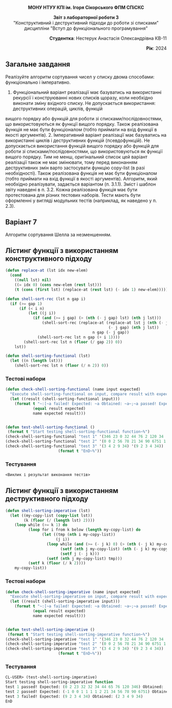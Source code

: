 <p align="center"><b>МОНУ НТУУ КПІ ім. Ігоря Сікорського ФПМ СПіСКС</b></p>
<p align="center">
<b>Звіт з лабораторної роботи 3</b><br/>
"Конструктивний і деструктивний підходи до роботи зі списками"<br/>
дисципліни "Вступ до функціонального програмування"
</p>
<p align="right"><b>Студентка</b>: Нестерук Анастасія Олександрівна КВ-11</p>
<p align="right"><b>Рік</b>: 2024</p>

## Загальне завдання
Реалізуйте алгоритм сортування чисел у списку двома способами: функціонально і
імперативно.
1. Функціональний варіант реалізації має базуватись на використанні рекурсії і
конструюванні нових списків щоразу, коли необхідно виконати зміну вхідного
списку. Не допускається використання: деструктивних операцій, циклів, функцій

вищого порядку або функцій для роботи зі списками/послідовностями, що
використовуються як функції вищого порядку. Також реалізована функція не має
бути функціоналом (тобто приймати на вхід функції в якості аргументів).
2. Імперативний варіант реалізації має базуватись на використанні циклів і
деструктивних функцій (псевдофункцій). Не допускається використання функцій
вищого порядку або функцій для роботи зі списками/послідовностями, що
використовуються як функції вищого порядку. Тим не менш, оригінальний список
цей варіант реалізації також не має змінювати, тому перед виконанням
деструктивних змін варто застосувати функцію copy-list (в разі необхідності).
Також реалізована функція не має бути функціоналом (тобто приймати на вхід
функції в якості аргументів).
Алгоритм, який необхідно реалізувати, задається варіантом (п. 3.1.1). Зміст і шаблон
звіту наведені в п. 3.2.
Кожна реалізована функція має бути протестована для різних тестових наборів. Тести
мають бути оформленні у вигляді модульних тестів (наприклад, як наведено у п. 2.3).

## Варіант 7
Алгоритм сортування Шелла за незменшенням.

## Лістинг функції з використанням конструктивного підходу
```lisp
(defun replace-at (lst idx new-elem)
  (cond
    ((null lst) nil)
    ((= idx 0) (cons new-elem (rest lst)))
    (t (cons (first lst) (replace-at (rest lst) (- idx 1) new-elem)))))

(defun shell-sort-rec (lst n gap i)
  (if (>= gap 1)
      (if (< i n)
          (let ((j i))
            (if (and (>= j gap) (> (nth (- j gap) lst) (nth j lst)))
                (shell-sort-rec (replace-at (replace-at lst j (nth (- j gap) lst)) 
                                             (- j gap) (nth j lst)) 
                                      n gap (- j gap))
              (shell-sort-rec lst n gap (+ i 1))))
        (shell-sort-rec lst n (floor (/ gap 2)) 0))  
    lst))

(defun shell-sorting-functional (lst)
  (let ((n (length lst)))
    (shell-sort-rec lst n (floor (/ n 2)) 0))
```

### Тестові набори
```lisp
(defun check-shell-sorting-functional (name input expected)
  "Execute shell-sorting-functional on input, compare result with expected and print comparison status"
  (let ((result (shell-sorting-functional input))) 
    (format t "~:[~a failed! Expected: ~a Obtained: ~a~;~a passed! Expected: ~a Obtained: ~a~]~%"
            (equal result expected)
            name expected result)))


(defun test-shell-sorting-functional ()
 (format t "Start testing shell-sorting-functional function~%")
(check-shell-sorting-functional "test 1" '(346 23 0 32 44 76 2 120 34  32 65) '(0 2 23 32 32 34 44 65 76 120 346))
(check-shell-sorting-functional "test 2" '(0 0 2 56 78 21 34 90 6751 1 1 1 -1 1) '(-1 0 0 1 1 1 1 2 21 34 56 78 90 6751))
(check-shell-sorting-functional "test 3" '(3 4 2 9 34) '(9 2 3 4 34))
                       (format t "EnD~%"))
```
### Тестування
```lisp
<Виклик і результат виконання тестів>
```
## Лістинг функції з використанням деструктивного підходу
```lisp
(defun shell-sorting-imperative (lst)
  (let ((my-copy-list (copy-list lst))
        (k (floor (/ (length lst) 2))))
    (loop while (>= k 1) do
          (loop for i from k below (length my-copy-list) do
                (let ((tmp (nth i my-copy-list))
                      (j i))
                  (loop while (and (>= (- j k) 0) (> (nth (- j k) my-copy-list) tmp)) do
                        (setf (nth j my-copy-list) (nth (- j k) my-copy-list))
                        (setf j (- j k)))
                  (setf (nth j my-copy-list) tmp)))
          (setf k (floor (/ k 2))))  
    my-copy-list))  
```

### Тестові набори
```lisp
(defun check-shell-sorting-imperative (name input expected)
  "Execute shell-sorting-imperative on input, compare result with expected and print comparison status"
  (let ((result (shell-sorting-imperative input))) 
    (format t "~:[~a failed! Expected: ~a Obtained: ~a~;~a passed! Expected: ~a Obtained: ~a~]~%"
            (equal result expected)
            name expected result)))


(defun test-shell-sorting-imperative ()
 (format t "Start testing shell-sorting-imperative function~%")
(check-shell-sorting-imperative "test 1" '(346 23 0 32 44 76 2 120 34  32 65) '(0 2 23 32 32 34 44 65 76 120 346))
(check-shell-sorting-imperative "test 2" '(0 0 2 56 78 21 34 90 6751 1 1 1 -1 1) '(-1 0 0 1 1 1 1 2 21 34 56 78 90 6751))
(check-shell-sorting-imperative "test 3" '(3 4 2 9 34) '(9 2 3 4 34))
                       (format t "EnD~%"))
```

### Тестування
```lisp
CL-USER> (test-shell-sorting-imperative)
Start testing shell-sorting-imperative function
test 1 passed! Expected: (0 2 23 32 32 34 44 65 76 120 346) Obtained: (0 2 23 32 32 34 44 65 76 120 346)
test 2 passed! Expected: (-1 0 0 1 1 1 1 2 21 34 56 78 90 6751) Obtained: (-1 0 0 1 1 1 1 2 21 34 56 78 90 6751)
test 3 failed! Expected: (9 2 3 4 34) Obtained: (2 3 4 9 34)
EnD
```
